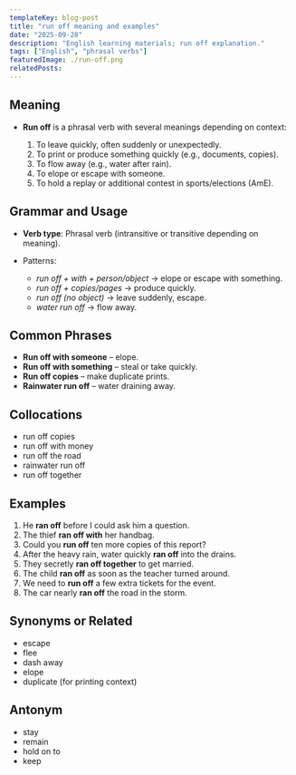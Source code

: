 ```yaml
---
templateKey: blog-post
title: "run off meaning and examples"
date: "2025-09-28"
description: "English learning materials; run off explanation."
tags: ["English", "phrasal verbs"]
featuredImage: ./run-off.png
relatedPosts:
---
```


## Meaning

- **Run off** is a phrasal verb with several meanings depending on context:

  1. To leave quickly, often suddenly or unexpectedly.
  2. To print or produce something quickly (e.g., documents, copies).
  3. To flow away (e.g., water after rain).
  4. To elope or escape with someone.
  5. To hold a replay or additional contest in sports/elections (AmE).

## Grammar and Usage

- **Verb type**: Phrasal verb (intransitive or transitive depending on meaning).
- Patterns:

  - _run off + with + person/object_ → elope or escape with something.
  - _run off + copies/pages_ → produce quickly.
  - _run off (no object)_ → leave suddenly, escape.
  - _water run off_ → flow away.

## Common Phrases

- **Run off with someone** – elope.
- **Run off with something** – steal or take quickly.
- **Run off copies** – make duplicate prints.
- **Rainwater run off** – water draining away.

## Collocations

- run off copies
- run off with money
- run off the road
- rainwater run off
- run off together

## Examples

1. He **ran off** before I could ask him a question.
2. The thief **ran off with** her handbag.
3. Could you **run off** ten more copies of this report?
4. After the heavy rain, water quickly **ran off** into the drains.
5. They secretly **ran off together** to get married.
6. The child **ran off** as soon as the teacher turned around.
7. We need to **run off** a few extra tickets for the event.
8. The car nearly **ran off** the road in the storm.

## Synonyms or Related

- escape
- flee
- dash away
- elope
- duplicate (for printing context)

## Antonym

- stay
- remain
- hold on to
- keep
